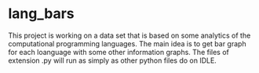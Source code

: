 # lang_bars
This project is working on a data set that is based on some analytics of the computational programming languages.
The main idea is to get bar graph for each loanguage with some other information graphs.
The files of extension .py will run as simply as other python files do on IDLE.
